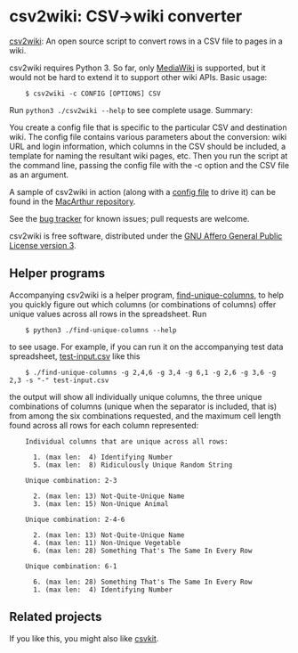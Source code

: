 # csv2wiki: CSV->wiki converter

[csv2wiki](csv2wiki): An open source script to convert rows in a CSV file to pages in a wiki.

csv2wiki requires Python 3.  So far, only
[MediaWiki](https://mediawiki.org/) is supported, but it would not be
hard to extend it to support other wiki APIs.  Basic usage: 

        $ csv2wiki -c CONFIG [OPTIONS] CSV

Run `python3 ./csv2wiki --help` to see complete usage.  Summary:

You create a config file that is specific to the particular CSV and
destination wiki.  The config file contains various parameters about
the conversion: wiki URL and login information, which columns in the
CSV should be included, a template for naming the resultant wiki
pages, etc.  Then you run the script at the command line, passing the
config file with the -c option and the CSV file as an argument.

A sample of csv2wiki in action (along with a
[config file](https://github.com/OpenTechStrategies/MacFound/blob/master/macfound-internal-csv2wiki-config.tmpl)
to drive it) can be found in the
[MacArthur repository](https://github.com/OpenTechStrategies/MacFound).

See the [bug
tracker](https://github.com/OpenTechStrategies/csv2wiki/issues) for
known issues; pull requests are welcome.

csv2wiki is free software, distributed under the [GNU Affero General
Public License version 3](LICENSE.md).

## Helper programs

Accompanying csv2wiki is a helper program,
[find-unique-columns](find-unique-columns), to help you quickly figure
out which columns (or combinations of columns) offer unique values
across all rows in the spreadsheet.  Run

        $ python3 ./find-unique-columns --help

to see usage.  For example, if you can run it on the accompanying test
data spreadsheet, [test-input.csv](test-input.csv) like this

        $ ./find-unique-columns -g 2,4,6 -g 3,4 -g 6,1 -g 2,6 -g 3,6 -g 2,3 -s "-" test-input.csv

the output will show all individually unique columns, the three unique
combinations of columns (unique when the separator is included, that
is) from among the six combinations requested, and the maximum cell
length found across all rows for each column represented:

        Individual columns that are unique across all rows:
        
          1. (max len:  4) Identifying Number
          5. (max len:  8) Ridiculously Unique Random String
        
        Unique combination: 2-3
        
          2. (max len: 13) Not-Quite-Unique Name
          3. (max len: 15) Non-Unique Animal
        
        Unique combination: 2-4-6
        
          2. (max len: 13) Not-Quite-Unique Name
          4. (max len: 11) Non-Unique Vegetable
          6. (max len: 28) Something That's The Same In Every Row
        
        Unique combination: 6-1
        
          6. (max len: 28) Something That's The Same In Every Row
          1. (max len:  4) Identifying Number
    
## Related projects

If you like this, you might also like [csvkit](http://csvkit.rtfd.org/).
